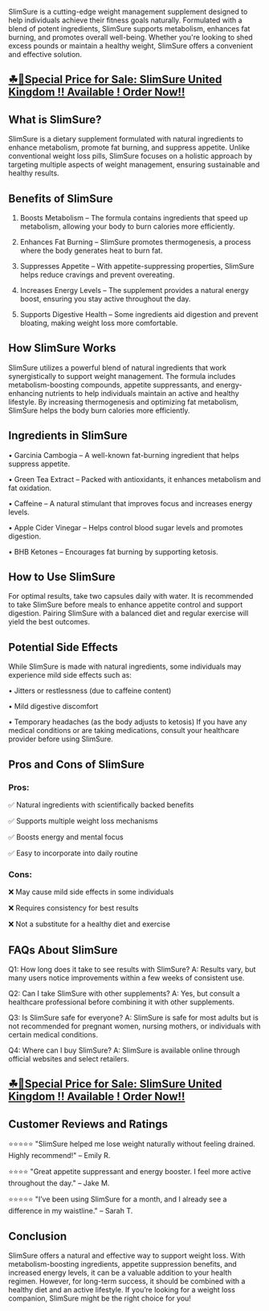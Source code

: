 SlimSure is a cutting-edge weight management supplement designed to help individuals achieve their fitness goals naturally. Formulated with a blend of potent ingredients, SlimSure supports metabolism, enhances fat burning, and promotes overall well-being. Whether you're looking to shed excess pounds or maintain a healthy weight, SlimSure offers a convenient and effective solution.

## [☘📣Special Price for Sale: SlimSure United Kingdom !! Available ! Order Now!!](https://atozketodiet.com/slimsure/)

## What is SlimSure?

SlimSure is a dietary supplement formulated with natural ingredients to enhance metabolism, promote fat burning, and suppress appetite. Unlike conventional weight loss pills, SlimSure focuses on a holistic approach by targeting multiple aspects of weight management, ensuring sustainable and healthy results.

## Benefits of SlimSure

1.	Boosts Metabolism – The formula contains ingredients that speed up metabolism, allowing your body to burn calories more efficiently.

2.	Enhances Fat Burning – SlimSure promotes thermogenesis, a process where the body generates heat to burn fat.

3.	Suppresses Appetite – With appetite-suppressing properties, SlimSure helps reduce cravings and prevent overeating.

4.	Increases Energy Levels – The supplement provides a natural energy boost, ensuring you stay active throughout the day.

5.	Supports Digestive Health – Some ingredients aid digestion and prevent bloating, making weight loss more comfortable.

## How SlimSure Works

SlimSure utilizes a powerful blend of natural ingredients that work synergistically to support weight management. The formula includes metabolism-boosting compounds, appetite suppressants, and energy-enhancing nutrients to help individuals maintain an active and healthy lifestyle. By increasing thermogenesis and optimizing fat metabolism, SlimSure helps the body burn calories more efficiently.

## Ingredients in SlimSure

•	Garcinia Cambogia – A well-known fat-burning ingredient that helps suppress appetite.

•	Green Tea Extract – Packed with antioxidants, it enhances metabolism and fat oxidation.

•	Caffeine – A natural stimulant that improves focus and increases energy levels.

•	Apple Cider Vinegar – Helps control blood sugar levels and promotes digestion.

•	BHB Ketones – Encourages fat burning by supporting ketosis.

## How to Use SlimSure

For optimal results, take two capsules daily with water. It is recommended to take SlimSure before meals to enhance appetite control and support digestion. Pairing SlimSure with a balanced diet and regular exercise will yield the best outcomes.

## Potential Side Effects

While SlimSure is made with natural ingredients, some individuals may experience mild side effects such as:

•	Jitters or restlessness (due to caffeine content)

•	Mild digestive discomfort

•	Temporary headaches (as the body adjusts to ketosis) If you have any medical conditions or are taking medications, consult your healthcare provider before using SlimSure.

## Pros and Cons of SlimSure

### Pros:

✅ Natural ingredients with scientifically backed benefits

✅ Supports multiple weight loss mechanisms

✅ Boosts energy and mental focus

✅ Easy to incorporate into daily routine

### Cons:

❌ May cause mild side effects in some individuals

❌ Requires consistency for best results

❌ Not a substitute for a healthy diet and exercise

## FAQs About SlimSure

Q1: How long does it take to see results with SlimSure? A: Results vary, but many users notice improvements within a few weeks of consistent use.

Q2: Can I take SlimSure with other supplements? A: Yes, but consult a healthcare professional before combining it with other supplements.

Q3: Is SlimSure safe for everyone? A: SlimSure is safe for most adults but is not recommended for pregnant women, nursing mothers, or individuals with certain medical conditions.

Q4: Where can I buy SlimSure? A: SlimSure is available online through official websites and select retailers.

## [☘📣Special Price for Sale: SlimSure United Kingdom !! Available ! Order Now!!](https://atozketodiet.com/slimsure/)

## Customer Reviews and Ratings

⭐⭐⭐⭐⭐ "SlimSure helped me lose weight naturally without feeling drained. Highly recommend!" – Emily R.

⭐⭐⭐⭐ "Great appetite suppressant and energy booster. I feel more active throughout the day." – Jake M.

⭐⭐⭐⭐⭐ "I’ve been using SlimSure for a month, and I already see a difference in my waistline." – Sarah T.

## Conclusion

SlimSure offers a natural and effective way to support weight loss. With metabolism-boosting ingredients, appetite suppression benefits, and increased energy levels, it can be a valuable addition to your health regimen. However, for long-term success, it should be combined with a healthy diet and an active lifestyle. If you’re looking for a weight loss companion, SlimSure might be the right choice for you!

